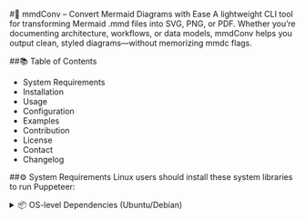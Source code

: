 #🧠 mmdConv – Convert Mermaid Diagrams with Ease
A lightweight CLI tool for transforming Mermaid .mmd files into SVG, PNG, or PDF. Whether you’re documenting architecture, workflows, or data models, mmdConv helps you output clean, styled diagrams—without memorizing mmdc flags.

##📚 Table of Contents
- System Requirements
- Installation
- Usage
- Configuration
- Examples
- Contribution
- License
- Contact
- Changelog

##⚙️ System Requirements
Linux users should install these system libraries to run Puppeteer:

<details> <summary>📦 OS-level Dependencies (Ubuntu/Debian)</summary>

```bash
sudo apt update
sudo apt install -y \
  libasound2t64 \
  libnss3 \
  libatk-bridge2.0-0 \
  libxss1 \
  libasound2 \
  fonts-liberation \
  libu2f-udev \
  libgbm1
</details>

##🛠️ Installation
Clone the repository:

```bash
git clone https://github.com/bongshinc/mmdConv.git
cd mmdConv
Install dependencies:

```bash
npm install
Make the Bash script executable:

```bash
chmod +x convert.sh

##🚀 Usage
🔹 Using the Bash Script
```bash
./convert.sh -i example.mmd
./convert.sh -i diagram.mmd -f png
./convert.sh -i flow.mmd -f pdf -o output-diagram.pdf
If -i is omitted, the script will prompt for the file interactively.

##🔹 Using the Node.js Script
```bash
node mmdConv.js -i input.mmd -f svg -d td
Flags:
- -i — Input .mmd file (required)
- -f — Format (svg, png, pdf), default is svg
- -o — Output file path (optional)
- -d — Graph direction (td, lr, bt, rl)

##🎨 Configuration
diagram-style.css — Set global font styles (e.g., bold, font-size)

puppeteer-config.json — Controls mmdc headless settings (e.g., --no-sandbox)

Customize these files to change how your output diagrams appear.

##🧪 Examples
Example file:

examples/book-manager.mmd
To render it:

bash
./convert.sh -i examples/book-manager.mmd

##🤝 Contribution
Contributions are welcome! Feel free to:
Fork this project
Suggest improvements or fixes via pull requests
Report issues in the Issues tab
Please follow basic code formatting conventions and keep pull requests focused.

##🧷 Badges & Links
Coming soon: shields for Node version, license, and project status. For now, check out Mermaid CLI Docs.

##🪪 License
Distributed under the MIT License. Free to use, modify, and distribute—with credit.

##📫 Contact
Questions or suggestions? Open an issue or reach out via GitHub: @bongshinc

##📝 Changelog
See CHANGELOG.md (coming soon) for version history and patch notes.
